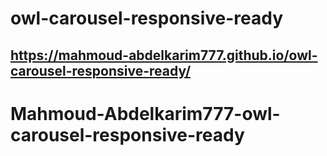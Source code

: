 # owl-carousel-responsive-ready
## https://mahmoud-abdelkarim777.github.io/owl-carousel-responsive-ready/
# Mahmoud-Abdelkarim777-owl-carousel-responsive-ready
